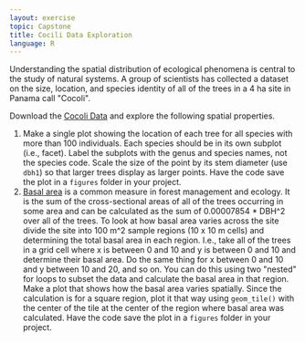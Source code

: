 ```yaml
---
layout: exercise
topic: Capstone
title: Cocili Data Exploration
language: R
---
```


Understanding the spatial distribution of ecological phenomena is central to the
study of natural systems. A group of scientists has collected a dataset on the
size, location, and species identity of all of the trees in a 4 ha site in
Panama call "Cocoli".

Download the [Cocoli Data](http://ctfs.si.edu/webatlas/datasets/cocoli/cocoli.zip)
and explore the following spatial properties.

1. Make a single plot showing the location of each tree for all species with
   more than 100 individuals. Each species should be in its own subplot (i.e.,
   facet). Label the subplots with the genus and species names, not the species
   code. Scale the size of the point by its stem diameter (use `dbh1`) so that
   larger trees display as larger points. Have the code save the plot in a
   `figures` folder in your project.
2. [Basal area](https://en.wikipedia.org/wiki/Basal_area) is a common measure in
   forest management and ecology. It is the sum of the cross-sectional areas of
   all of the trees occurring in some area and can be calculated as the sum of
   0.00007854 * DBH^2 over all of the trees. To look at how basal area varies
   across the site divide the site into 100 m^2 sample regions (10 x 10 m cells)
   and determining the total basal area in each region. I.e., take all of the
   trees in a grid cell where x is between 0 and 10 and y is between 0 and 10
   and determine their basal area. Do the same thing for x between 0 and 10 and
   y between 10 and 20, and so on. You can do this using two "nested" for loops
   to subset the data and calculate the basal area in that region. Make a plot
   that shows how the basal area varies spatially. Since the calculation is for
   a square region, plot it that way using `geom_tile()` with the center of the
   tile at the center of the region where basal area was calculated. Have the
   code save the plot in a `figures` folder in your project.
